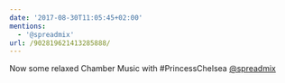 ```yaml
---
date: '2017-08-30T11:05:45+02:00'
mentions:
  - '@spreadmix'
url: /902819621413285888/
---
```

Now some relaxed Chamber Music with #PrincessChelsea [@spreadmix](https://twitter.com/@spreadmix)

